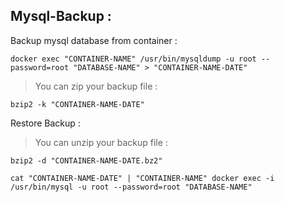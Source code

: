 ## Mysql-Backup :

Backup mysql database from container :
```
docker exec "CONTAINER-NAME" /usr/bin/mysqldump -u root --password=root "DATABASE-NAME" > "CONTAINER-NAME-DATE"
```
>You can zip your backup file :
```
bzip2 -k "CONTAINER-NAME-DATE"
```
Restore Backup :
>You can unzip your backup file :
```
bzip2 -d "CONTAINER-NAME-DATE.bz2"
```
```
cat "CONTAINER-NAME-DATE" | "CONTAINER-NAME" docker exec -i  /usr/bin/mysql -u root --password=root "DATABASE-NAME"
```
